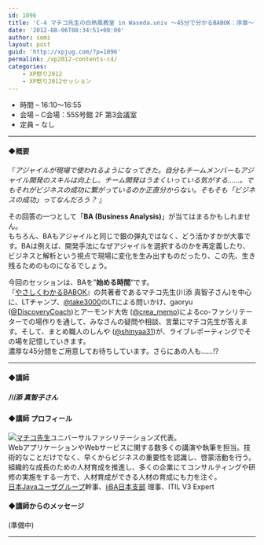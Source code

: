```yaml
---
id: 1096
title: 'C-4 マチコ先生の白熱風教室 in Waseda.univ 〜45分で分かるBABOK：序章〜【ディスカッション】'
date: '2012-08-06T08:34:51+00:00'
author: semi
layout: post
guid: 'http://xpjug.com/?p=1096'
permalink: /xp2012-contents-c4/
categories:
    - XP祭り2012
    - XP祭り2012セッション
---
```


- 時間 – 16:10〜16:55
- 会場 – C会場：55S号館 2F 第3会議室
- 定員 – なし

---

#### ◆概要

『*アジャイルが現場で使われるようになってきた。自分もチームメンバーもアジャイル開発のスキルは向上し、チーム開発はうまくいっている気がする……。でもそれがビジネスの成功に繋がっているのか正直分からない。そもそも「ビジネスの成功」ってなんだろう？* 』

その回答の一つとして「**BA (Business Analysis)**」が当てはまるかもしれません。  
もちろん、BAもアジャイルと同じで銀の弾丸ではなく、どう活かすかが大事です。BAは例えば、開発手法になぜアジャイルを選択するのかを再定義したり、ビジネスと解析という視点で現場に変化を生み出すものだったり、この先、生き残るためのものになるでしょう。

今回のセッションは、BAを”**始める時間**“です。  
『[やさしくわかるBABOK](http://www.amazon.co.jp/dp/4798030112)』の共著者であるマチコ先生(川添 真智子さん)を中心に、LTチャンプ、[@take3000](https://twitter.com/take3000)のLTによる問いかけ、gaoryu ([@DiscoveryCoach](https://twitter.com/DiscoveryCoach))とアーモンド大佐 ([@crea\_memo](https://twitter.com/crea_memo))によるco-ファシリテーターでの場作りを通して、みなさんの疑問や相談、言葉にマチコ先生が答えます。そして、まとめ職人のしんや ([@shinyaa31](https://twitter.com/shinyaa31))が、ライブレポーティングでその場を記憶していきます。  
濃厚な45分間をご用意してお待ちしています。さらにあの人も……!?

---

#### ◆講師

##### 川添 真智子さん

#### ◆講師 プロフィール

[![](http://xpjug.com/wp-content/uploads/2012/08/1c092732f538fb307ad361cae6a5ac1f.jpeg "マチコ先生")](http://xpjug.com/wp-content/uploads/2012/08/1c092732f538fb307ad361cae6a5ac1f.jpeg)ユニバーサルファシリテーションズ代表。  
WebアプリケーションやWebサービスに関する数多くの講演や執筆を担当。技術的なことだけでなく、早くからビジネスの重要性を認識し、啓蒙活動を行う。組織的な成長のための人材育成を推進し、多くの企業にてコンサルティングや研修の実施をする一方で、人材育成ができる人材の育成にも力を注ぐ。  
[日本Javaユーザグループ](http://www.java-users.jp/contents/)幹事、[iiBA日本支部](http://www.iiba-japan.org/) 理事、ITIL V3 Expert

#### ◆講師からのメッセージ

(準備中)

---